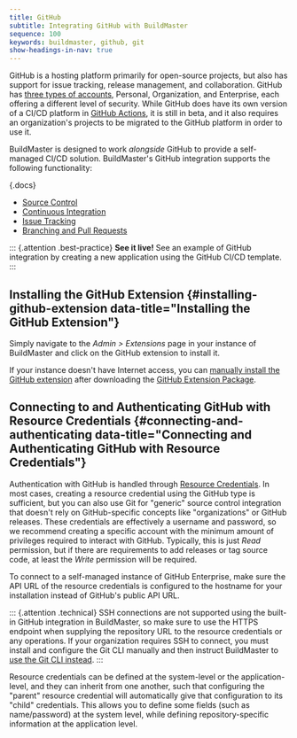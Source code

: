 ```yaml
---
title: GitHub
subtitle: Integrating GitHub with BuildMaster
sequence: 100
keywords: buildmaster, github, git
show-headings-in-nav: true
---
```


GitHub is a hosting platform primarily for open-source projects, but also has support for issue tracking, release management, and collaboration. GitHub has [three types of accounts](https://help.github.com/en/github/getting-started-with-github/types-of-github-accounts), Personal, Organization, and Enterprise, each offering a different level of security. While GitHub does have its own version of a CI/CD platform in [GitHub Actions](https://github.com/features/actions), it is still in beta, and it also requires an organization's projects to be migrated to the GitHub platform in order to use it.

BuildMaster is designed to work *alongside* GitHub to provide a self-managed CI/CD solution. BuildMaster's GitHub integration supports the following functionality:

{.docs}
 - [Source Control](github/source-control)
 - [Continuous Integration](github/ci)
 - [Issue Tracking](github/issues)
 - [Branching and Pull Requests](github/branching)

::: {.attention .best-practice}
**See it live!** See an example of GitHub integration by creating a new application using the GitHub CI/CD template.
:::

## Installing the GitHub Extension {#installing-github-extension data-title="Installing the GitHub Extension"}

Simply navigate to the *Admin > Extensions* page in your instance of BuildMaster and click on the GitHub extension to install it.

If your instance doesn't have Internet access, you can [manually install the GitHub extension](/docs/buildmaster/reference/extensions#manual-install) after downloading the [GitHub Extension Package](https://proget.inedo.com/feeds/Extensions/inedox/GitHub).

## Connecting to and Authenticating GitHub with Resource Credentials {#connecting-and-authenticating data-title="Connecting and Authenticating GitHub with Resource Credentials"}

Authentication with GitHub is handled through [Resource Credentials](/docs/buildmaster/administration/resource-credentials). In most cases, creating a resource credential using the GitHub type is sufficient, but you can also use Git for "generic" source control integration that doesn't rely on GitHub-specific concepts like "organizations" or GitHub releases. These credentials are effectively a username and password, so we recommend creating a specific account with the minimum amount of privileges required to interact with GitHub. Typically, this is just *Read* permission, but if there are requirements to add releases or tag source code, at least the *Write* permission will be required.

To connect to a self-managed instance of GitHub Enterprise, make sure the API URL of the resource credentials is configured to the hostname for your installation instead of GitHub's public API URL.

::: {.attention .technical}
SSH connections are not supported using the built-in GitHub integration in BuildMaster, so make sure to use the HTTPS endpoint when supplying the repository URL to the resource credentials or any operations. If your organization requires SSH to connect, you must install and configure the Git CLI manually and then instruct BuildMaster to [use the Git CLI instead](/docs/buildmaster/integrations/github/source-control#git-cli).
:::

Resource credentials can be defined at the system-level or the application-level, and they can inherit from one another, such that configuring the "parent" resource credential will automatically give that configuration to its "child" credentials. This allows you to define some fields (such as name/password) at the system level, while defining repository-specific information at the application level.

